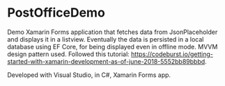 # PostOfficeDemo

Demo Xamarin Forms application that fetches data from JsonPlaceholder and displays it in a listview. Eventually the data is persisted in a local database using EF Core, for being displayed even in offline mode. MVVM design pattern used. Followed this tutorial: https://codeburst.io/getting-started-with-xamarin-development-as-of-june-2018-5552bb89bbbd.

Developed with Visual Studio, in C#, Xamarin Forms app.
